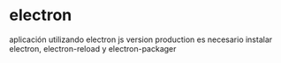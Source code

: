 # electron
aplicación utilizando electron js
version production
es necesario instalar electron, electron-reload y electron-packager
